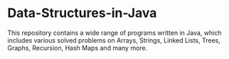 # Data-Structures-in-Java
This repository contains a wide range of programs written in Java, which includes various solved problems on Arrays, Strings, Linked Lists, Trees, Graphs, Recursion, Hash Maps and many more.  
